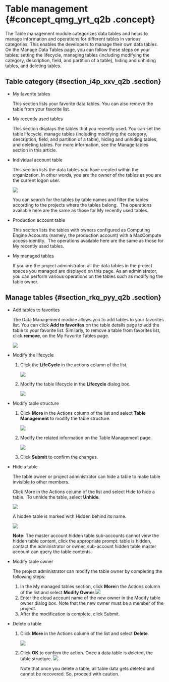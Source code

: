 # Table management {#concept_qmg_yrt_q2b .concept}

The Table management module categorizes data tables and helps to manage information and operations for different tables in various categories. This enables the developers to manage their own data tables.  On the Manage Data Tables page, you can follow these steps on your tables: setting the lifecycle, managing tables \(including modifying the category, description, field, and partition of a table\), hiding and unhiding tables, and deleting tables.

## Table category {#section_i4p_xxv_q2b .section}

-   My favorite tables

    This section lists your favorite data tables. You can also remove the table from your favorite list.

-   My recently used tables

    This section displays the tables that you recently used. You can set the table lifecycle, manage tables \(including modifying the category, description, field, and partition of a table\), hiding and unhiding tables, and deleting tables. For more information, see the Manage tables section in this article.

-   Individual account table

    This section lists the data tables you have created within the organization. In other words, you are the owner of the tables as you are the current logon user.

    ![](http://static-aliyun-doc.oss-cn-hangzhou.aliyuncs.com/assets/img/16351/15368065428590_en-US.png)

    You can search for the tables by table names and filter the tables according to the projects where the tables belong.  The operations available here are the same as those for My recently used tables.

-   Production account table

    This section lists the tables with owners configured as Computing Engine Accounts \(namely, the production account\) with a MaxCompute access identity.  The operations available here are the same as those for My recently used tables.

-   My managed tables

    If you are the project administrator, all the data tables in the project spaces you managed are displayed on this page. As an administrator, you can perform various operations on the tables such as modifying the table owner.


## Manage tables {#section_rkq_pyy_q2b .section}

-   Add tables to favorites

    The Data Management module allows you to add tables to your favorites list. You can click **Add to favorites** on the table details page to add the table to your favorite list. Similarly, to remove a table from favorites list, click **remove**, on the My Favorite Tables page.

    ![](http://static-aliyun-doc.oss-cn-hangzhou.aliyuncs.com/assets/img/16351/15368065428591_en-US.png)

-   Modify the lifecycle
    1.  Click the **LifeCycle** in the actions column of the list.

        ![](http://static-aliyun-doc.oss-cn-hangzhou.aliyuncs.com/assets/img/16351/15368065428592_en-US.png)

    2.  Modify the table lifecycle in the **Lifecycle** dialog box.

        ![](http://static-aliyun-doc.oss-cn-hangzhou.aliyuncs.com/assets/img/16351/15368065428593_en-US.png)

-   Modify table structure
    1.  Click **More** in the Actions column of the list and select **Table Management** to modify the table structure.

        ![](http://static-aliyun-doc.oss-cn-hangzhou.aliyuncs.com/assets/img/16351/15368065428594_en-US.png)

    2.  Modify the related information on the Table Management page.

        ![](http://static-aliyun-doc.oss-cn-hangzhou.aliyuncs.com/assets/img/16351/15368065428595_en-US.png)

    3.  Click **Submit** to confirm the changes.
-   Hide a table

    The table owner or project administrator can hide a table to make table invisible to other members. 

    Click More in the Actions column of the list and select Hide to hide a table.  To unhide the table, select **Unhide**.

    ![](http://static-aliyun-doc.oss-cn-hangzhou.aliyuncs.com/assets/img/16351/15368065428608_en-US.png)

    A hidden table is marked with Hidden behind its name.

    ![](http://static-aliyun-doc.oss-cn-hangzhou.aliyuncs.com/assets/img/16351/15368065438609_en-US.png)

    **Note:** The master account hidden table sub-accounts cannot view the hidden table content, click the appropriate prompt: table is hidden, contact the administrator or owner, sub-account hidden table master account can query the table contents.

-   Modify table owner

    The project administrator can modify the table owner by completing the following steps:

    1.  In the My managed tables section, click **More**in the Actions column of the list and select **Modify Owner**.![](http://static-aliyun-doc.oss-cn-hangzhou.aliyuncs.com/assets/img/16351/15368065438616_en-US.png)
    2.  Enter the cloud account name of the new owner in the Modify table owner dialog box. Note that the new owner must be a member of the project.
    3.  After the modification is complete, click Submit.
-   Delete a table
    1.  Click **More** in the Actions column of the list and select **Delete**.

        ![](http://static-aliyun-doc.oss-cn-hangzhou.aliyuncs.com/assets/img/16351/15368065438621_en-US.png)

    2.  Click **OK** to confirm the action. Once a data table is deleted, the table structure. ![](http://static-aliyun-doc.oss-cn-hangzhou.aliyuncs.com/assets/img/16351/15368065438622_en-US.png)

        Note that once you delete a table, all table data gets deleted and cannot be recovered. So, proceed with caution.


